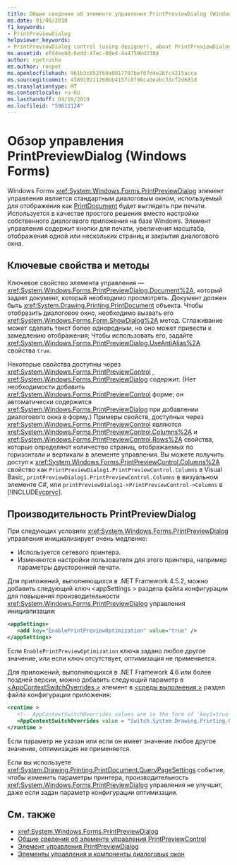 ```yaml
---
title: Общие сведения об элементе управления PrintPreviewDialog (Windows Forms)
ms.date: 01/08/2018
f1_keywords:
- PrintPreviewDialog
helpviewer_keywords:
- PrintPreviewDialog control (using designer), about PrintPreviewDialog
ms.assetid: efd4ee8d-6edd-47ec-88e4-4a4759bd2384
author: rpetrusha
ms.author: ronpet
ms.openlocfilehash: 961b3c852f60a0917707bef07d4e26fc4215acca
ms.sourcegitcommit: 438919211260bb415fc8f96ca3eabc33cf2d681d
ms.translationtype: MT
ms.contentlocale: ru-RU
ms.lasthandoff: 04/16/2019
ms.locfileid: "59611124"
---
```

# <a name="printpreviewdialog-control-overview-windows-forms"></a>Обзор управления PrintPreviewDialog (Windows Forms)

Windows Forms <xref:System.Windows.Forms.PrintPreviewDialog> элемент управления является стандартным диалоговым окном, используемый для отображения как [PrintDocument](printdocument-component-windows-forms.md) будет выглядеть при печати. Используется в качестве простого решения вместо настройки собственного диалогового приложения на базе Windows. Элемент управления содержит кнопки для печати, увеличения масштаба, отображения одной или нескольких страниц и закрытия диалогового окна.

## <a name="key-properties-and-methods"></a>Ключевые свойства и методы

Ключевое свойство элемента управления — <xref:System.Windows.Forms.PrintPreviewDialog.Document%2A>, который задает документ, который необходимо просмотреть. Документ должен быть <xref:System.Drawing.Printing.PrintDocument> объекта. Чтобы отобразить диалоговое окно, необходимо вызвать его <xref:System.Windows.Forms.Form.ShowDialog%2A> метод. Сглаживание может сделать текст более однородным, но оно может привести к замедлению отображения; Чтобы использовать его, задайте <xref:System.Windows.Forms.PrintPreviewDialog.UseAntiAlias%2A> свойства `true`.

Некоторые свойства доступны через <xref:System.Windows.Forms.PrintPreviewControl> , <xref:System.Windows.Forms.PrintPreviewDialog> содержит. (Нет необходимости добавить <xref:System.Windows.Forms.PrintPreviewControl> форме; он автоматически содержится <xref:System.Windows.Forms.PrintPreviewDialog> при добавлении диалогового окна в форму.) Примеры свойств, доступных через <xref:System.Windows.Forms.PrintPreviewControl> являются <xref:System.Windows.Forms.PrintPreviewControl.Columns%2A> и <xref:System.Windows.Forms.PrintPreviewControl.Rows%2A> свойства, которые определяют количество страниц, отображаемых по горизонтали и вертикали в элементе управления. Вы можете получить доступ к <xref:System.Windows.Forms.PrintPreviewControl.Columns%2A> свойство как `PrintPreviewDialog1.PrintPreviewControl.Columns` в Visual Basic, `printPreviewDialog1.PrintPreviewControl.Columns` в визуальном элементе C#, или `printPreviewDialog1->PrintPreviewControl->Columns` в [!INCLUDE[vcprvc](../../../../includes/vcprvc-md.md)].

## <a name="printpreviewdialog-performance"></a>Производительность PrintPreviewDialog

При следующих условиях <xref:System.Windows.Forms.PrintPreviewDialog> управления инициализирует очень медленно:

- Используется сетевого принтера.
- Изменяются настройки пользователя для этого принтера, например параметры двусторонней печати.

Для приложений, выполняющихся в .NET Framework 4.5.2, можно добавить следующий ключ \<appSettings > раздела файла конфигурации для повышения производительности <xref:System.Windows.Forms.PrintPreviewDialog> управления инициализации:

```xml
<appSettings>
   <add key="EnablePrintPreviewOptimization" value="true" />
</appSettings>
```

Если `EnablePrintPreviewOptimization` ключа задано любое другое значение, или если ключ отсутствует, оптимизация не применяется.

Для приложений, выполняющихся в .NET Framework 4.6 или более поздней версии, можно добавить следующий параметр в [ \<AppContextSwitchOverrides >](../../configure-apps/file-schema/runtime/appcontextswitchoverrides-element.md) элемент в [ \<среды выполнения >](../../configure-apps/file-schema/runtime/index.md) раздел файла конфигурации приложения:

```xml
<runtime >
   <!-- AppContextSwitchOverrides values are in the form of 'key1=true|false;key2=true|false -->
   <AppContextSwitchOverrides value = "Switch.System.Drawing.Printing.OptimizePrintPreview=true" />
</runtime >
```

Если параметр не указан или если он имеет значение любое другое значение, оптимизация не применяется.

Если вы используете <xref:System.Drawing.Printing.PrintDocument.QueryPageSettings> событие, чтобы изменить параметры принтера, производительность <xref:System.Windows.Forms.PrintPreviewDialog> управления не улучшит, даже если задан параметр конфигурации оптимизации.

## <a name="see-also"></a>См. также

- <xref:System.Windows.Forms.PrintPreviewDialog>
- [Общие сведения об элементе управления PrintPreviewControl](printpreviewcontrol-control-overview-windows-forms.md)
- [Элемент управления PrintPreviewDialog](printpreviewdialog-control-windows-forms.md)
- [Элементы управления и компоненты диалоговых окон](dialog-box-controls-and-components-windows-forms.md)
